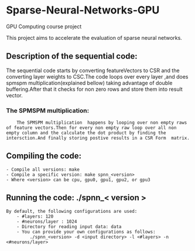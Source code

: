 # Sparse-Neural-Networks-GPU
GPU Computing course project

This project aims to accelerate the evaluation of sparse neural networks.

## Description of the sequential code:
   The sequential code starts by converting featureVectors to CSR and the converting layer weights to CSC.The code loops over every layer ,and does spmspm multiplication(explained bellow) taking advantage of double buffering.After that it  checks for non zero rows and store them into result vector.
   ### The SPMSPM multiplication: ###
        The SPMSPM multiplication  happens by looping over non empty raws of feature vectors.Then for every non empty raw loop over all non empty column and the calculate the dot product by finding the intersction.And finally storing postive results in a CSR Form  matrix.




## Compiling the code:
    - Compile all versions: make
    - Compile a specific version: make spnn_<version>
    - Where <version> can be cpu, gpu0, gpu1, gpu2, or gpu3
## Running the code: ./spnn_< version >

    By default, the following configurations are used:
        - #layers: 120
        - #neurons/layer : 1024
        - Directory for reading input data: data
        - You can provide your own configurations as follows:
             ./spnn_<version> -d <input directory> -l <#layers> -n <#neurons/layer>

